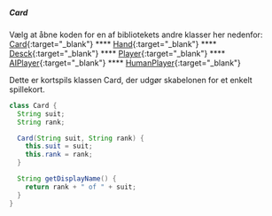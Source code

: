 ##### Card

Vælg at åbne koden for en af bibliotekets andre klasser her nedenfor:   
[Card](Card.md){:target="_blank"}  ****  [Hand](Hand.md){:target="_blank"} **** [Desck](Deck.md){:target="_blank"} **** [Player](Player.md){:target="_blank"} **** [AIPlayer](PlayerComputer.md){:target="_blank"} **** [HumanPlayer](PlayerHuman.md){:target="_blank"}

Dette er kortspils klassen Card, der udgør skabelonen for et enkelt spillekort.

```java
class Card {
  String suit;
  String rank;

  Card(String suit, String rank) {
    this.suit = suit;
    this.rank = rank;
  }

  String getDisplayName() {
    return rank + " of " + suit;
  }
}
```